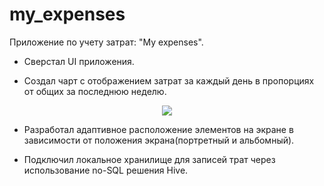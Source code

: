 # my_expenses

Приложение по учету затрат: "My expenses".

- Сверстал UI приложения.



- Создал чарт с отображением затрат за каждый день в пропорциях от общих за последнюю неделю.
<p align="center">
  <img src="https://i.ibb.co/thVtf13/20221114-112034.gif">
</p>  
  

   
- Разработал адаптивное расположение элементов на экране в зависимости от положения экрана(портретный и альбомный).

- Подключил локальное хранилище для записей трат через использование no-SQL решения Hive.

